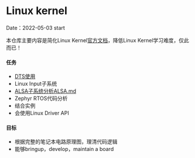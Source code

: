 # Linux kernel
Date：2022-05-03 start

本仓库主要内容是简化Linux Kernel[官方文档](https://www.kernel.org/doc/html/latest/)，降低Linux Kernel学习难度，仅此而已！



#### 任务

- [DTS使用](Devicetree.md)
- Linux Input子系统
- [ALSA子系统分析ALSA.md](ALSA.md)
- Zephyr RTOS代码分析
- 结合实例
- 会使用Linux Driver API

#### 目标
- 根据完整的笔记本电路原理图，理清代码逻辑
- 能够bringup，develop，maintain a board